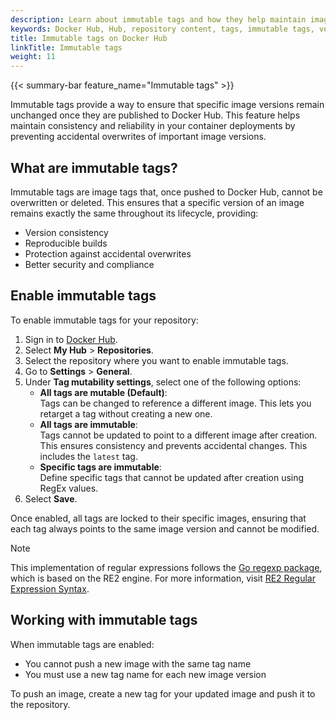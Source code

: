```yaml
---
description: Learn about immutable tags and how they help maintain image version consistency on Docker Hub.
keywords: Docker Hub, Hub, repository content, tags, immutable tags, version control
title: Immutable tags on Docker Hub
linkTitle: Immutable tags
weight: 11
---
```

{{< summary-bar feature_name="Immutable tags" >}}

Immutable tags provide a way to ensure that specific image versions remain unchanged once they are published to Docker Hub. This feature helps maintain consistency and reliability in your container deployments by preventing accidental overwrites of important image versions.

## What are immutable tags?

Immutable tags are image tags that, once pushed to Docker Hub, cannot be overwritten or deleted. This ensures that a specific version of an image remains exactly the same throughout its lifecycle, providing:

- Version consistency
- Reproducible builds
- Protection against accidental overwrites
- Better security and compliance

## Enable immutable tags

To enable immutable tags for your repository:

1. Sign in to [Docker Hub](https://hub.docker.com).
2. Select **My Hub** > **Repositories**.
3. Select the repository where you want to enable immutable tags.
4. Go to **Settings** > **General**.
5. Under **Tag mutability settings**, select one of the following options:
   - **All tags are mutable (Default)**:  
     Tags can be changed to reference a different image. This lets you retarget a tag without creating a new one.
   - **All tags are immutable**:  
     Tags cannot be updated to point to a different image after creation. This ensures consistency and prevents accidental changes. This includes the `latest` tag.
   - **Specific tags are immutable**:  
     Define specific tags that cannot be updated after creation using RegEx values.
6. Select **Save**.

Once enabled, all tags are locked to their specific images, ensuring that each tag always points to the same image version and cannot be modified.

> [!NOTE]
> This implementation of regular expressions follows the [Go regexp package](https://pkg.go.dev/regexp), which is based on the RE2 engine. For more information, visit [RE2 Regular Expression Syntax](https://github.com/google/re2/wiki/Syntax).

## Working with immutable tags

When immutable tags are enabled:

- You cannot push a new image with the same tag name
- You must use a new tag name for each new image version

To push an image, create a new tag for your updated image and push it to the repository.










